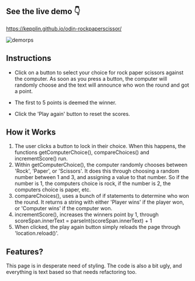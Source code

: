 ## See the live demo 👇

https://kepplin.github.io/odin-rockpaperscissor/

![demorps](https://user-images.githubusercontent.com/107027281/211229607-3701be47-54f3-47c3-b7d2-4ceb66083f8e.png)

## Instructions

- Click on a button to select your choice for rock paper scissors against the computer. As soon as you press a button, the computer will randomly choose and the text will announce who won the round and got a point.

- The first to 5 points is deemed the winner.

- Click the 'Play again' button to reset the scores.

## How it Works

1. The user clicks a button to lock in their choice. When this happens, the functions getComputerChoice(), compareChoices() and incrementScore() run.
2. Within getComputerChoice(), the computer randomly chooses between 'Rock', 'Paper', or 'Scissors'. It does this through choosing a random number between 1 and 3, and assigning a value to that number. So if the number is 1, the computers choice is rock, if the number is 2, the computers choice is paper, etc.
3. compareChoices(), uses a bunch of if statements to determine who won the round. It returns a string with either 'Player wins' if the player won, or 'Computer wins' if the computer won.
4. incrementScore(), increases the winners point by 1, through scoreSpan.innerText = parseInt(scoreSpan.innerText) + 1
5. When clicked, the play again button simply reloads the page through 'location.reload()'.

## Features?

This page is in desperate need of styling. The code is also a bit ugly, and everything is text based so that needs refactoring too.
